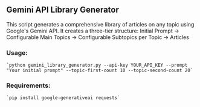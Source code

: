 ## Gemini API Library Generator

This script generates a comprehensive library of articles on any topic using Google's Gemini API.
It creates a three-tier structure: Initial Prompt → Configurable Main Topics → Configurable Subtopics per Topic → Articles

### Usage:
    `python gemini_library_generator.py --api-key YOUR_API_KEY --prompt "Your initial prompt" --topic-first-count 10 --topic-second-count 20`

### Requirements:
    `pip install google-generativeai requests`
